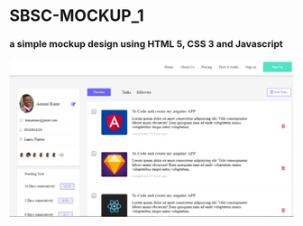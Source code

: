 # SBSC-MOCKUP_1

### a simple mockup design using HTML 5, CSS 3 and Javascript

<img src="img/screenshot1.png">

